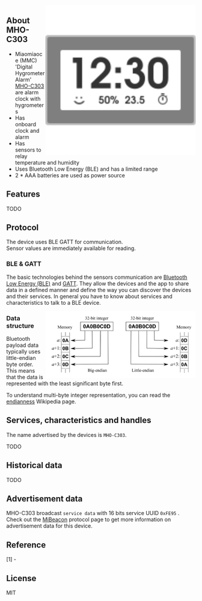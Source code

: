 
<img src="hygrotemp_alarm.svg" width="400px" alt="Digital Hygrometer Alarm" align="right" />

## About MHO-C303

* Miaomiaoce (MMC) 'Digital Hygrometer Alarm' [MHO-C303]() are alarm clock with hygrometers
* Has onboard clock and alarm
* Has sensors to relay temperature and humidity
* Uses Bluetooth Low Energy (BLE) and has a limited range
* 2 * AAA batteries are used as power source

## Features

TODO

## Protocol

The device uses BLE GATT for communication.  
Sensor values are immediately available for reading.  

### BLE & GATT

The basic technologies behind the sensors communication are [Bluetooth Low Energy (BLE)](https://en.wikipedia.org/wiki/Bluetooth_Low_Energy) and [GATT](https://www.bluetooth.com/specifications/gatt).
They allow the devices and the app to share data in a defined manner and define the way you can discover the devices and their services.
In general you have to know about services and characteristics to talk to a BLE device.

<img src="endianness.png" width="400px" alt="Endianness" align="right" />

### Data structure

Bluetooth payload data typically uses little-endian byte order.  
This means that the data is represented with the least significant byte first.  

To understand multi-byte integer representation, you can read the [endianness](https://en.wikipedia.org/wiki/Endianness) Wikipedia page.

## Services, characteristics and handles

The name advertised by the devices is `MHO-C303`.  

TODO

## Historical data

TODO

## Advertisement data

MHO-C303 broadcast `service data` with 16 bits service UUID `0xFE95` .  
Check out the [MiBeacon](mibeacon-ble-api.md) protocol page to get more information on advertisement data for this device.  

## Reference

[1] -

## License

MIT
